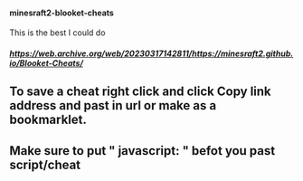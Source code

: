 #### minesraft2-blooket-cheats
This is the best I could do<br>
##### https://web.archive.org/web/20230317142811/https://minesraft2.github.io/Blooket-Cheats/ <br>
## To save a cheat right click and click Copy link address and past in url or make as a bookmarklet. <br>
## Make sure to put " javascript: " befot you past script/cheat <br>
